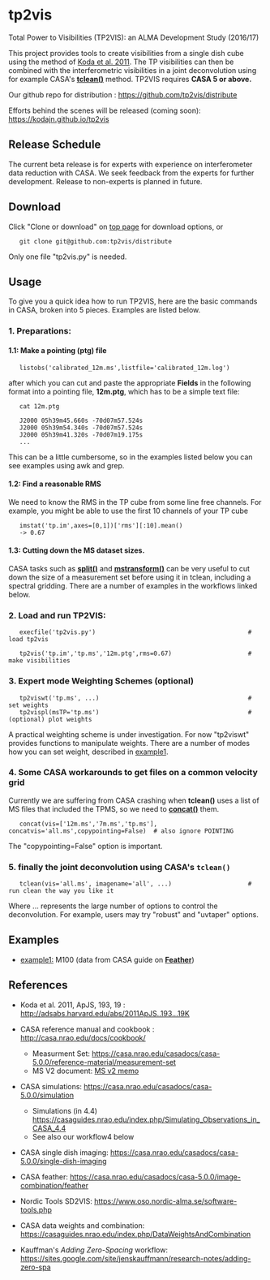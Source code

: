 # tp2vis
Total Power to Visibilities (TP2VIS): an ALMA Development Study (2016/17)

This project provides tools to create visibilities from a single dish cube using the method
of [Koda et al. 2011](http://adsabs.harvard.edu/abs/2011ApJS..193...19K).
The TP visibilities can then be combined with the interferometric visibilities in
a joint deconvolution using for example CASA's
[**tclean()**](https://casa.nrao.edu/casadocs/casa-5.0.0/global-task-list/task_tclean/about)
method.
TP2VIS requires **CASA 5 or above.**

Our github repo for distribution : https://github.com/tp2vis/distribute

Efforts behind the scenes will be released (coming soon): https://kodajn.github.io/tp2vis


## Release Schedule

The current beta release is for experts with experience on interferometer data reduction with CASA. We seek feedback from the experts for further development. Release to non-experts is planned in future.

## Download

Click "Clone or download" on [top page](https://github.com/tp2vis/distribute) for download options, or 

       git clone git@github.com:tp2vis/distribute

Only one file "tp2vis.py" is needed.

## Usage

To give you a quick idea how to run TP2VIS, here are the basic commands in CASA, broken into 5 pieces. Examples are listed below.


### 1. Preparations:

#### 1.1: Make a pointing (**ptg**) file

       listobs('calibrated_12m.ms',listfile='calibrated_12m.log')

after which you can cut and paste the appropriate **Fields**
in the following format into a pointing file, **12m.ptg**, which has to be a simple text file:

       cat 12m.ptg
       
       J2000 05h39m45.660s -70d07m57.524s
       J2000 05h39m54.340s -70d07m57.524s
       J2000 05h39m41.320s -70d07m19.175s
       ...

This can be a little cumbersome, so in the examples listed below you can see examples using awk and grep.

#### 1.2: Find a reasonable RMS

We need to know the RMS in the TP cube from some line free channels. For example, you might be able
to use the first 10 channels of your TP cube

       imstat('tp.im',axes=[0,1])['rms'][:10].mean()
       -> 0.67

#### 1.3: Cutting down the MS dataset sizes.

CASA tasks such as
[**split()**](https://casa.nrao.edu/casadocs/casa-5.0.0/global-task-list/task_split/about)
and
[**mstransform()**](https://casa.nrao.edu/casadocs/casa-5.0.0/global-task-list/task_mstransform/about)
can be very useful to cut down the size
of a measurement set before using it in tclean, including a spectral gridding.
There are a number of examples in the workflows linked below.


### 2. Load and run TP2VIS:

       execfile('tp2vis.py')                                          # load tp2vis 

       tp2vis('tp.im','tp.ms','12m.ptg',rms=0.67)                     # make visibilities

### 3. Expert mode Weighting Schemes (optional)

       tp2viswt('tp.ms', ...)                                         # set weights
       tp2vispl(msTP='tp.ms')                                         # (optional) plot weights

A practical weighting scheme is under investigation. For now "tp2viswt" provides functions to manipulate weights. There are a number of modes how you can set weight, described in [example1](example1.md).

### 4. Some CASA workarounds to get files on a common velocity grid

Currently we are suffering from CASA crashing when **tclean()** uses a list of MS files that included
the TPMS, so we need to
[**concat()**](https://casa.nrao.edu/casadocs/casa-5.0.0/global-task-list/task_concat/about)
them.

       concat(vis=['12m.ms','7m.ms','tp.ms'], concatvis='all.ms',copypointing=False)  # also ignore POINTING

The "copypointing=False" option is important.

### 5. finally the joint deconvolution using CASA's ``tclean()``

       tclean(vis='all.ms', imagename='all', ...)                     # run clean the way you like it

Where ... represents the large number of options to control the deconvolution. For example, users may try "robust" and "uvtaper" options.


## Examples

* [example1:](example1.md)  M100 (data from CASA guide on [**Feather**](https://casaguides.nrao.edu/index.php/M100_Band3_Combine_4.3))

## References

* Koda et al. 2011, ApJS, 193, 19 : http://adsabs.harvard.edu/abs/2011ApJS..193...19K

* CASA reference manual and cookbook : http://casa.nrao.edu/docs/cookbook/
  * Measurment Set: https://casa.nrao.edu/casadocs/casa-5.0.0/reference-material/measurement-set
  * MS V2 document: [MS v2 memo](https://casa.nrao.edu/casadocs/casa-5.0.0/reference-material/229-1.ps/@@download/file/229.ps)
* CASA simulations: https://casa.nrao.edu/casadocs/casa-5.0.0/simulation
  * Simulations (in 4.4) https://casaguides.nrao.edu/index.php/Simulating_Observations_in_CASA_4.4
  * See also our workflow4 below
* CASA single dish imaging:  https://casa.nrao.edu/casadocs/casa-5.0.0/single-dish-imaging
* CASA feather: https://casa.nrao.edu/casadocs/casa-5.0.0/image-combination/feather
* Nordic Tools SD2VIS: https://www.oso.nordic-alma.se/software-tools.php
* CASA data weights and combination:  https://casaguides.nrao.edu/index.php/DataWeightsAndCombination
* Kauffman's *Adding Zero-Spacing* workflow: https://sites.google.com/site/jenskauffmann/research-notes/adding-zero-spa
